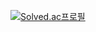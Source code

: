 [![Solved.ac프로필](http://mazassumnida.wtf/api/v2/generate_badge?boj=bsk9124)](https://solved.ac/bsk9124)

